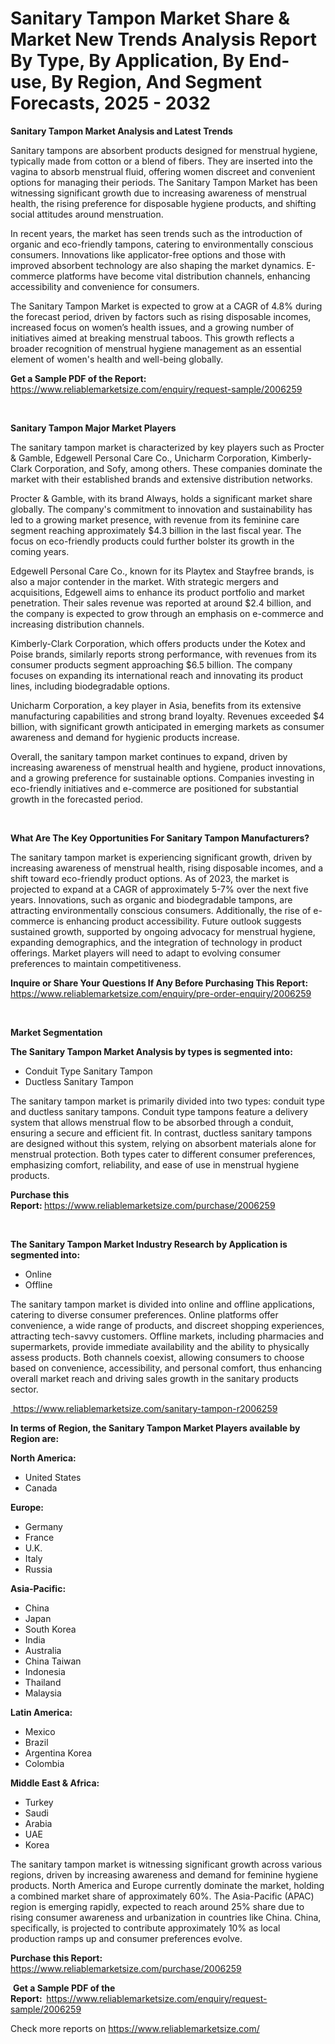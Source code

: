 <p><h1>Sanitary Tampon Market Share & Market New Trends Analysis Report By Type, By Application, By End-use, By Region, And Segment Forecasts, 2025 - 2032</h1></p><p><strong>Sanitary Tampon Market Analysis and Latest Trends</strong></p>
<p><p>Sanitary tampons are absorbent products designed for menstrual hygiene, typically made from cotton or a blend of fibers. They are inserted into the vagina to absorb menstrual fluid, offering women discreet and convenient options for managing their periods. The Sanitary Tampon Market has been witnessing significant growth due to increasing awareness of menstrual health, the rising preference for disposable hygiene products, and shifting social attitudes around menstruation.</p><p>In recent years, the market has seen trends such as the introduction of organic and eco-friendly tampons, catering to environmentally conscious consumers. Innovations like applicator-free options and those with improved absorbent technology are also shaping the market dynamics. E-commerce platforms have become vital distribution channels, enhancing accessibility and convenience for consumers.</p><p>The Sanitary Tampon Market is expected to grow at a CAGR of 4.8% during the forecast period, driven by factors such as rising disposable incomes, increased focus on women’s health issues, and a growing number of initiatives aimed at breaking menstrual taboos. This growth reflects a broader recognition of menstrual hygiene management as an essential element of women's health and well-being globally.</p></p>
<p><strong>Get a Sample PDF of the Report:&nbsp;</strong> <a href="https://www.reliablemarketsize.com/enquiry/request-sample/2006259?utm_campaign=2355&utm_medium=2&utm_source=Github&utm_content=ia&utm_term=08022025&utm_id=sanitary-tampon">https://www.reliablemarketsize.com/enquiry/request-sample/2006259</a></p>
<p>&nbsp;</p>
<p><strong>Sanitary Tampon Major Market Players</strong></p>
<p><p>The sanitary tampon market is characterized by key players such as Procter & Gamble, Edgewell Personal Care Co., Unicharm Corporation, Kimberly-Clark Corporation, and Sofy, among others. These companies dominate the market with their established brands and extensive distribution networks.</p><p>Procter & Gamble, with its brand Always, holds a significant market share globally. The company's commitment to innovation and sustainability has led to a growing market presence, with revenue from its feminine care segment reaching approximately $4.3 billion in the last fiscal year. The focus on eco-friendly products could further bolster its growth in the coming years.</p><p>Edgewell Personal Care Co., known for its Playtex and Stayfree brands, is also a major contender in the market. With strategic mergers and acquisitions, Edgewell aims to enhance its product portfolio and market penetration. Their sales revenue was reported at around $2.4 billion, and the company is expected to grow through an emphasis on e-commerce and increasing distribution channels.</p><p>Kimberly-Clark Corporation, which offers products under the Kotex and Poise brands, similarly reports strong performance, with revenues from its consumer products segment approaching $6.5 billion. The company focuses on expanding its international reach and innovating its product lines, including biodegradable options.</p><p>Unicharm Corporation, a key player in Asia, benefits from its extensive manufacturing capabilities and strong brand loyalty. Revenues exceeded $4 billion, with significant growth anticipated in emerging markets as consumer awareness and demand for hygienic products increase.</p><p>Overall, the sanitary tampon market continues to expand, driven by increasing awareness of menstrual health and hygiene, product innovations, and a growing preference for sustainable options. Companies investing in eco-friendly initiatives and e-commerce are positioned for substantial growth in the forecasted period.</p></p>
<p>&nbsp;</p>
<p><strong>What Are The Key Opportunities For Sanitary Tampon Manufacturers?</strong></p>
<p><p>The sanitary tampon market is experiencing significant growth, driven by increasing awareness of menstrual health, rising disposable incomes, and a shift toward eco-friendly product options. As of 2023, the market is projected to expand at a CAGR of approximately 5-7% over the next five years. Innovations, such as organic and biodegradable tampons, are attracting environmentally conscious consumers. Additionally, the rise of e-commerce is enhancing product accessibility. Future outlook suggests sustained growth, supported by ongoing advocacy for menstrual hygiene, expanding demographics, and the integration of technology in product offerings. Market players will need to adapt to evolving consumer preferences to maintain competitiveness.</p></p>
<p><strong>Inquire or Share Your Questions If Any Before Purchasing This Report:</strong> <a href="https://www.reliablemarketsize.com/enquiry/pre-order-enquiry/2006259?utm_campaign=2355&utm_medium=2&utm_source=Github&utm_content=ia&utm_term=08022025&utm_id=sanitary-tampon">https://www.reliablemarketsize.com/enquiry/pre-order-enquiry/2006259</a></p>
<p>&nbsp;</p>
<p><strong>Market Segmentation</strong></p>
<p><strong>The Sanitary Tampon Market Analysis by types is segmented into:</strong></p>
<p><ul><li>Conduit Type Sanitary Tampon</li><li>Ductless Sanitary Tampon</li></ul></p>
<p><p>The sanitary tampon market is primarily divided into two types: conduit type and ductless sanitary tampons. Conduit type tampons feature a delivery system that allows menstrual flow to be absorbed through a conduit, ensuring a secure and efficient fit. In contrast, ductless sanitary tampons are designed without this system, relying on absorbent materials alone for menstrual protection. Both types cater to different consumer preferences, emphasizing comfort, reliability, and ease of use in menstrual hygiene products.</p></p>
<p><strong>Purchase this Report:&nbsp;</strong><a href="https://www.reliablemarketsize.com/purchase/2006259?utm_campaign=2355&utm_medium=2&utm_source=Github&utm_content=ia&utm_term=08022025&utm_id=sanitary-tampon">https://www.reliablemarketsize.com/purchase/2006259</a></p>
<p>&nbsp;</p>
<p><strong>The Sanitary Tampon Market Industry Research by Application is segmented into:</strong></p>
<p><ul><li>Online</li><li>Offline</li></ul></p>
<p><p>The sanitary tampon market is divided into online and offline applications, catering to diverse consumer preferences. Online platforms offer convenience, a wide range of products, and discreet shopping experiences, attracting tech-savvy customers. Offline markets, including pharmacies and supermarkets, provide immediate availability and the ability to physically assess products. Both channels coexist, allowing consumers to choose based on convenience, accessibility, and personal comfort, thus enhancing overall market reach and driving sales growth in the sanitary products sector.</p></p>
<p><a href="https://www.reliablemarketsize.com/sanitary-tampon-r2006259?utm_campaign=2355&utm_medium=2&utm_source=Github&utm_content=ia&utm_term=08022025&utm_id=sanitary-tampon">&nbsp;https://www.reliablemarketsize.com/sanitary-tampon-r2006259</a></p>
<p><strong>In terms of Region, the Sanitary Tampon Market Players available by Region are:</strong></p>
<p>
    <p> <strong> North America: </strong>
        <ul>
            <li>United States</li>
            <li>Canada</li>
        </ul>
        </p> 
    <p> <strong> Europe: </strong>
        <ul>
            <li>Germany</li>
            <li>France</li>
            <li>U.K.</li>
            <li>Italy</li>
            <li>Russia</li>
        </ul>
        </p> 
    <p> <strong> Asia-Pacific: </strong>
        <ul>
            <li>China</li>
            <li>Japan</li>
            <li>South Korea</li>
            <li>India</li>
            <li>Australia</li>
            <li>China Taiwan</li>
            <li>Indonesia</li>
            <li>Thailand</li>
            <li>Malaysia</li>
        </ul>
        </p> 
    <p> <strong> Latin America: </strong>
        <ul>
            <li>Mexico</li>
            <li>Brazil</li>
            <li>Argentina Korea</li>
            <li>Colombia</li>
        </ul>
        </p> 
    <p> <strong> Middle East & Africa: </strong>
        <ul>
            <li>Turkey</li>
            <li>Saudi</li>
            <li>Arabia</li>
            <li>UAE</li>
            <li>Korea</li>
        </ul>
    </p>
    </p>
<p><p>The sanitary tampon market is witnessing significant growth across various regions, driven by increasing awareness and demand for feminine hygiene products. North America and Europe currently dominate the market, holding a combined market share of approximately 60%. The Asia-Pacific (APAC) region is emerging rapidly, expected to reach around 25% share due to rising consumer awareness and urbanization in countries like China. China, specifically, is projected to contribute approximately 10% as local production ramps up and consumer preferences evolve.</p></p>
<p><strong>Purchase this Report: </strong><a href="https://www.reliablemarketsize.com/purchase/2006259?utm_campaign=2355&utm_medium=2&utm_source=Github&utm_content=ia&utm_term=08022025&utm_id=sanitary-tampon">https://www.reliablemarketsize.com/purchase/2006259</a></p>
<p>&nbsp;<strong>Get a Sample PDF of the Report:&nbsp;&nbsp;</strong><a href="https://www.reliablemarketsize.com/enquiry/request-sample/2006259?utm_campaign=2355&utm_medium=2&utm_source=Github&utm_content=ia&utm_term=08022025&utm_id=sanitary-tampon">https://www.reliablemarketsize.com/enquiry/request-sample/2006259</a></p>
<p><strong></strong></p>
<p>Check more reports on <a href="https://www.reliablemarketsize.com/?utm_campaign=2355&utm_medium=2&utm_source=Github&utm_content=ia&utm_term=08022025&utm_id=sanitary-tampon">https://www.reliablemarketsize.com/</a></p>